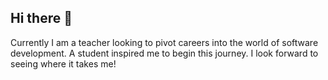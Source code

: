 ## Hi there 👋

Currently I am a teacher looking to pivot careers into the world of software development. A student inspired me to begin this journey. I look forward to seeing where it takes me!